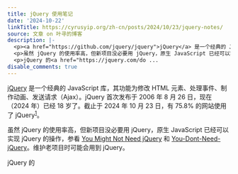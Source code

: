 ```yaml
---
title: jQuery 使用笔记
date: '2024-10-22'
linkTitle: https://cyrusyip.org/zh-cn/posts/2024/10/23/jquery-notes/
source: 文章 on 叶寻的博客
description: |-
  <p><a href="https://github.com/jquery/jquery">jQuery</a> 是一个经典的 JavaScript 库，其功能为修改 HTML 元素、处理事件、制作动画、发送请求（Ajax）。jQuery 首次发布于 2006 年 8 月 26 日，现在（2024 年）已经 18 岁了。截止于 2024 年 10 月 23 日，有 75.8% 的网站使用了 jQuery<sup id="fnref:1"><a href="#fn:1" class="footnote-ref" role="doc-noteref">1</a></sup>。</p>
  <p>虽然 jQuery 的使用率高，但新项目没必要用 jQuery，原生 JavaScript 已经可以实现 jQuery 的操作，参看 <a href="https://youmightnotneedjquery.com/">You Might Not Need jQuery</a> 和 <a href="https://github.com/camsong/You-Dont-Need-jQuery">You-Dont-Need-jQuery</a>。维护老项目时可能会用到 jQuery。</p>
  <p>jQuery 的<a href="https://jquery.com/do ...
disable_comments: true
---
```

<p><a href="https://github.com/jquery/jquery">jQuery</a> 是一个经典的 JavaScript 库，其功能为修改 HTML 元素、处理事件、制作动画、发送请求（Ajax）。jQuery 首次发布于 2006 年 8 月 26 日，现在（2024 年）已经 18 岁了。截止于 2024 年 10 月 23 日，有 75.8% 的网站使用了 jQuery<sup id="fnref:1"><a href="#fn:1" class="footnote-ref" role="doc-noteref">1</a></sup>。</p>
<p>虽然 jQuery 的使用率高，但新项目没必要用 jQuery，原生 JavaScript 已经可以实现 jQuery 的操作，参看 <a href="https://youmightnotneedjquery.com/">You Might Not Need jQuery</a> 和 <a href="https://github.com/camsong/You-Dont-Need-jQuery">You-Dont-Need-jQuery</a>。维护老项目时可能会用到 jQuery。</p>
<p>jQuery 的<a href="https://jquery.com/do ...